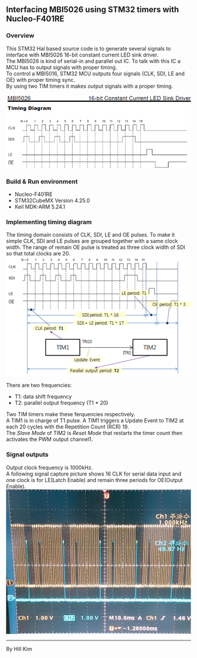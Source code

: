 ## Interfacing MBI5026 using STM32 timers with Nucleo-F401RE

### Overview
This STM32 Hal based source code is to generate several signals to interface with MBI5026 16-bit constant current LED sink driver.  
The MBI5026 is kind of serial-in and parallel out IC. To talk with this IC a MCU has to output signals with proper timing.  
To control a MBI5016, STM32 MCU outputs four signals (CLK, SDI, LE and OE) with proper timing sync.  
By using two TIM timers it makes output signals with a proper timing.  
<br>
![MBI5026 timing diagram](MBI5026-timing_diagram.png)

### Build & Run environment
* Nucleo-F401RE
* STM32CubeMX Version 4.25.0
* Keil MDK-ARM 5.24.1

### Implementing timing diagram
The timing domain consists of CLK, SDI, LE and OE pulses. To make it simple CLK, SDI and LE pulses are grouped together with a same clock width. The range of remain OE pulse is treated as three clock width of SDI so that total clocks are 20.  
![timing diagram design](timing_diagram_design.png)

There are two frequencies:  
  - T1: data shift frequency  
  - T2: parallel output frequency (T1 * 20)

Two TIM timers make these ferquencies respectively.  
A TIM1 is in charge of T1 pulse. A TIM1 triggers a Update Event to TIM2 at each 20 cycles with the Repetition Count (RCR) 19.  
The _Slave Mode_ of TIM2 is _Reset Mode_ that restarts the timer count then activates the PWM output channel1.

### Signal outputs
Output clock frequency is 1000kHz.  
A following signal capture picture shows 16 CLK for serial data input and one clock is for LE(Latch Enable)
and remain three periods for OE(Output Enable).  
![Clock and Latch Enable output signal capture](CLK_LE_output.png)

---
By Hill Kim
